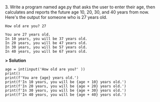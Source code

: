 3\. Write a program named age.py that asks the user to enter their age, then calculates and reports the future age 10, 20, 30, and 40 years from now. Here's the output for someone who is 27 years old.
```
How old are you? 27

You are 27 years old.
In 10 years, you will be 37 years old.
In 20 years, you will be 47 years old.
In 30 years, you will be 57 years old.
In 40 years, you will be 67 years old.
```
**> Solution**
```
age = int(input('How old are you?' ))
print()
print(f'You are {age} years old.')
print(f'In 10 years, you will be {age + 10} years old.')
print(f'In 20 years, you will be {age + 20} years old.')
print(f'In 30 years, you will be {age + 30} years old.')
print(f'In 40 years, you will be {age + 40} years old.')
```